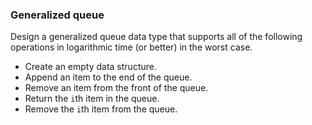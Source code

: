 ### Generalized queue

Design a generalized queue data type that supports all of the following operations in logarithmic time (or better) in the worst case.

- Create an empty data structure.
- Append an item to the end of the queue.
- Remove an item from the front of the queue.
- Return the `i`th item in the queue.
- Remove the `i`th item from the queue.
